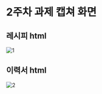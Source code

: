 # 2주차 과제 캡쳐 화면

## 레시피 html
![1](https://user-images.githubusercontent.com/65546884/226109334-eae05d6f-97de-4d11-a4b7-ab5f004efd13.png)


## 이력서 html
![2](https://user-images.githubusercontent.com/65546884/226109338-53672842-53ab-4b4d-bed6-dec94db921b5.png)

